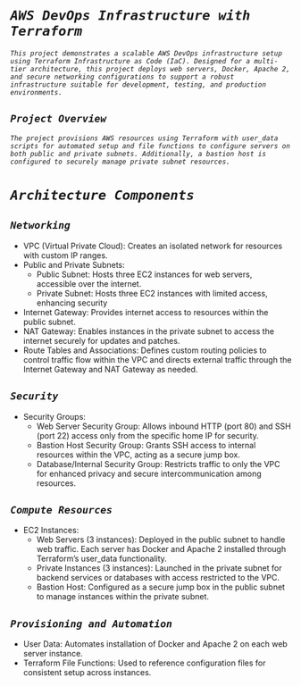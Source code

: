 # _`AWS DevOps Infrastructure with Terraform`_ <br>

_`This project demonstrates a scalable AWS DevOps infrastructure setup using Terraform Infrastructure as Code (IaC). Designed for a multi-tier architecture, this project deploys web servers, Docker, Apache 2, and secure networking configurations to support a robust infrastructure suitable for development, testing, and production environments.`_ <br>

## _`Project Overview`_ 
_`The project provisions AWS resources using Terraform with user_data scripts for automated setup and file functions to configure servers on both public and private subnets. Additionally, a bastion host is configured to securely manage private subnet resources.`_ <br>

# _`Architecture Components`_

## _`Networking`_

<ul>
 <li>VPC (Virtual Private Cloud): Creates an isolated network for resources with custom IP ranges.</li>
 <li>Public and Private Subnets:
 <ul>
   <li>Public Subnet: Hosts three EC2 instances for web servers, accessible over the internet. </li>
   <li>Private Subnet: Hosts three EC2 instances with limited access, enhancing security </li>
 </ul>
 </li>

 <li>Internet Gateway: Provides internet access to resources within the public subnet.</li>

 <li>NAT Gateway: Enables instances in the private subnet to access the internet securely for updates and patches.</li>

 <li>Route Tables and Associations: Defines custom routing policies to control traffic flow within the VPC and directs external traffic through the Internet Gateway and NAT Gateway as needed.</li>

  
</ul>




## _`Security`_

<ul>
  <li>Security Groups:
  <ul>
    <li>Web Server Security Group: Allows inbound HTTP (port 80) and SSH (port 22) access only from the specific home IP for security.</li>
    <li>Bastion Host Security Group: Grants SSH access to internal resources within the VPC, acting as a secure jump box.</li>
    <li>Database/Internal Security Group: Restricts traffic to only the VPC for enhanced privacy and secure intercommunication among resources.</li>
  </ul>
  </li>
</ul>



## _`Compute Resources`_

<ul>
  <li>EC2 Instances:
  <ul>
        <li>Web Servers (3 instances): Deployed in the public subnet to handle web traffic. Each server has Docker and Apache 2 installed through Terraform’s user_data functionality.</li>
        <li>Private Instances (3 instances): Launched in the private subnet for backend services or databases with access restricted to the VPC.</li>
        <li>Bastion Host: Configured as a secure jump box in the public subnet to manage instances within the private subnet.</li>
  </ul>
  
  </li>
</ul>

## _`Provisioning and Automation`_

<ul>
  <li>User Data: Automates installation of Docker and Apache 2 on each web server instance.</li>
  <li>Terraform File Functions: Used to reference configuration files for consistent setup across instances.</li>
</ul>

